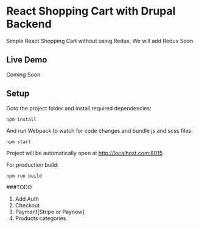 # React Shopping Cart with Drupal Backend

Simple React Shopping Cart without using Redux, We will add Redux Soon

## Live Demo

Coming Soon

## Setup

Goto the project folder and install required dependencies:

```
npm install
```

And run Webpack to watch for code changes and bundle js and scss files:

```
npm start
```

Project will be automatically open at http://localhost.com:8015

For production build:

```
npm run build
```
###TODO
1. Add Auth
2. Checkout
3. Payment[Stripe or Paynow]
3. Products categories

